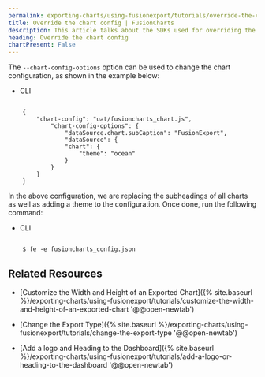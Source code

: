 ```yaml
---
permalink: exporting-charts/using-fusionexport/tutorials/override-the-chart-config.html
title: Override the chart config | FusionCharts
description: This article talks about the SDKs used for overriding the chart config.
heading: Override the chart config
chartPresent: False
---
```


The  `--chart-config-options` option can be used to change the chart configuration, as shown in the example below: 

<div class="code-wrapper">
<ul class="code-tabs">
    <li class="active"><a data-toggle="cli">CLI</a></li>
</ul>

<div class="tab-content">
<div class="tab cli-tab active">
<pre><code class="custom-hlc language-json">
	{
		"chart-config": "uat/fusioncharts_chart.js",
			"chart-config-options": {
				"dataSource.chart.subCaption": "FusionExport",
				"dataSource": {
			  	"chart": {
			    	"theme": "ocean"
			  	}
			}
		}
	}
</code></pre>
</div>
</div>

In the above configuration, we are replacing the subheadings of all charts as well as adding a theme to the configuration.
Once done, run the following command:

<ul class="code-tabs">
    <li class="active"><a data-toggle="cli">CLI</a></li>
</ul>

<div class="tab-content">
    <div class="tab cli-tab active">
<pre><code class="custom-hlc language-bash">
	$ fe -e fusioncharts_config.json
</code></pre>
</div>
</div>
</div>

## Related Resources

* [Customize the Width and Height of an Exported Chart]({% site.baseurl %}/exporting-charts/using-fusionexport/tutorials/customize-the-width-and-height-of-an-exported-chart '@@open-newtab')

* [Change the Export Type]({% site.baseurl %}/exporting-charts/using-fusionexport/tutorials/change-the-export-type '@@open-newtab')

* [Add a logo and Heading to the Dashboard]({% site.baseurl %}/exporting-charts/using-fusionexport/tutorials/add-a-logo-or-heading-to-the-dashboard '@@open-newtab')